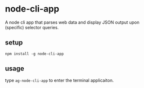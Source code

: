 # node-cli-app

A node cli app that parses web data and display JSON output upon (specific) selector queries. 


## setup

```
npm install -g node-cli-app
```

## usage

type `ag-node-cli-app` to enter the terminal applicaiton.
